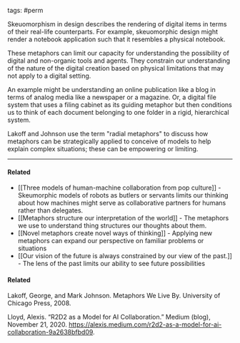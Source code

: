 tags: #perm 

Skeuomorphism in design describes the rendering of digital items in terms of their real-life counterparts. For example, skeuomorphic design might render a notebook application such that it resembles a physical notebook. 

These metaphors can limit our capacity for understanding the possibility of digital and non-organic tools and agents. They constrain our understanding of the nature of the digital creation based on physical limitations that may not apply to a digital setting. 

An example might be understanding an online publication like a blog in terms of analog media like a newspaper or a magazine. Or, a digital file system that uses a filing cabinet as its guiding metaphor but then conditions us to think of each document belonging to one folder in a rigid, hierarchical system. 

Lakoff and Johnson use the term "radial metaphors" to discuss how metaphors can be strategically applied to conceive of models to help explain complex situations; these can be empowering or limiting.

---
#### Related
- [[Three models of human-machine collaboration from pop culture]] - Skeumorphic models of robots as butlers or servants limits our thinking about how machines might serve as collaborative partners for humans rather than delegates.
- [[Metaphors structure our interpretation of the world]] - The metaphors we use to understand thing structures our thoughts about them. 
- [[Novel metaphors create novel ways of thinking]] - Applying new metaphors can expand our perspective on familiar problems or situations
- [[Our vision of the future is always constrained by our view of the past.]] - The lens of the past limits our ability to see future possibilities


#### Related
Lakoff, George, and Mark Johnson. Metaphors We Live By. University of Chicago Press, 2008.

Lloyd, Alexis. “R2D2 as a Model for AI Collaboration.” Medium (blog), November 21, 2020. https://alexis.medium.com/r2d2-as-a-model-for-ai-collaboration-9a2638bfbd09.
